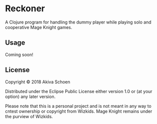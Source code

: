 # Reckoner

A Clojure program for handling the dummy player while playing solo and cooperative Mage Knight games.

## Usage

Coming soon!

## License

Copyright © 2018 Akiva Schoen

Distributed under the Eclipse Public License either version 1.0 or (at your option) any later version.

Please note that this is a personal project and is not meant in any way to cntest ownership or copyright from Wizkids. Mage Knight remains under the purview of Wizkids.
